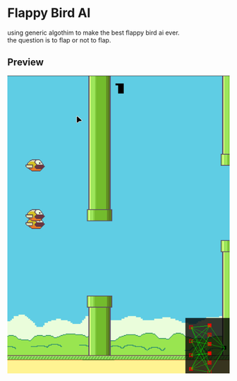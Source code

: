 # Flappy Bird AI
using generic algothim to make the best flappy bird ai ever.               
the question is to flap or not to flap.          

## Preview
![Preview](preview/preview.gif)